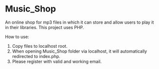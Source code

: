 # Music_Shop
An online shop for mp3 files in which it can store and allow users to play it in their libraries. This project uses PHP.

How to use:
1. Copy files to localhost root.
2. When opening Music_Shop folder via localhost, it will automatically redirected to index.php.
3. Please register with valid and working email.
